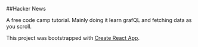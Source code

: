##Hacker News

A free code camp tutorial.
Mainly doing it learn grafQL and fetching data as you scroll.

This project was bootstrapped with [Create React App](https://github.com/facebook/create-react-app).